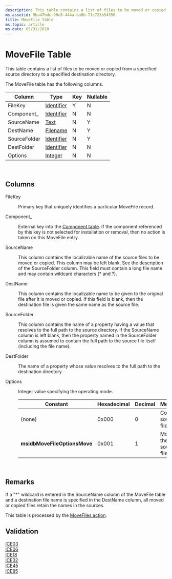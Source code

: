 ```yaml
---
description: This table contains a list of files to be moved or copied from a specified source directory to a specified destination directory.
ms.assetid: 9ba47bdc-90c8-444a-ba8b-71c723b54556
title: MoveFile Table
ms.topic: article
ms.date: 05/31/2018
---
```


# MoveFile Table

This table contains a list of files to be moved or copied from a specified source directory to a specified destination directory.

The MoveFile table has the following columns.



| Column       | Type                         | Key | Nullable |
|--------------|------------------------------|-----|----------|
| FileKey      | [Identifier](identifier.md) | Y   | N        |
| Component\_  | [Identifier](identifier.md) | N   | N        |
| SourceName   | [Text](text.md)             | N   | Y        |
| DestName     | [Filename](filename.md)     | N   | Y        |
| SourceFolder | [Identifier](identifier.md) | N   | Y        |
| DestFolder   | [Identifier](identifier.md) | N   | N        |
| Options      | [Integer](integer.md)       | N   | N        |



 

## Columns

<dl> <dt>

<span id="FileKey"></span><span id="filekey"></span><span id="FILEKEY"></span>FileKey
</dt> <dd>

Primary key that uniquely identifies a particular MoveFile record.

</dd> <dt>

<span id="Component_"></span><span id="component_"></span><span id="COMPONENT_"></span>Component\_
</dt> <dd>

External key into the [Component table](component-table.md). If the component referenced by this key is not selected for installation or removal, then no action is taken on this MoveFile entry.

</dd> <dt>

<span id="SourceName"></span><span id="sourcename"></span><span id="SOURCENAME"></span>SourceName
</dt> <dd>

This column contains the localizable name of the source files to be moved or copied. This column may be left blank. See the description of the SourceFolder column. This field must contain a long file name and may contain wildcard characters (\* and ?).

</dd> <dt>

<span id="DestName"></span><span id="destname"></span><span id="DESTNAME"></span>DestName
</dt> <dd>

This column contains the localizable name to be given to the original file after it is moved or copied. If this field is blank, then the destination file is given the same name as the source file.

</dd> <dt>

<span id="SourceFolder"></span><span id="sourcefolder"></span><span id="SOURCEFOLDER"></span>SourceFolder
</dt> <dd>

This column contains the name of a property having a value that resolves to the full path to the source directory. If the SourceName column is left blank, then the property named in the SourceFolder column is assumed to contain the full path to the source file itself (including the file name).

</dd> <dt>

<span id="DestFolder"></span><span id="destfolder"></span><span id="DESTFOLDER"></span>DestFolder
</dt> <dd>

The name of a property whose value resolves to the full path to the destination directory.

</dd> <dt>

<span id="Options"></span><span id="options"></span><span id="OPTIONS"></span>Options
</dt> <dd>

Integer value specifying the operating mode.



| Constant                     | Hexadecimal | Decimal | Meaning               |
|------------------------------|-------------|---------|-----------------------|
| (none)                       | 0x000       | 0       | Copy the source file. |
| **msidbMoveFileOptionsMove** | 0x001       | 1       | Move the source file. |



 

</dd> </dl>

## Remarks

If a "\*" wildcard is entered in the SourceName column of the MoveFile table and a destination file name is specified in the DestName column, all moved or copied files retain the names in the sources.

This table is processed by the [MoveFiles action](movefiles-action.md).

## Validation

<dl>

[ICE03](ice03.md)  
[ICE06](ice06.md)  
[ICE18](ice18.md)  
[ICE32](ice32.md)  
[ICE45](ice45.md)  
[ICE85](ice85.md)  
</dl>

 

 



